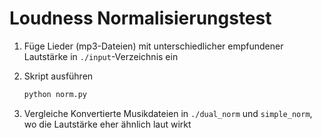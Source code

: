 # Loudness Normalisierungstest

1. Füge Lieder (mp3-Dateien) mit unterschiedlicher empfundener Lautstärke in `./input`-Verzeichnis ein
2. Skript ausführen

    ``` py
    python norm.py
    ```

3. Vergleiche Konvertierte Musikdateien in `./dual_norm` und `simple_norm`, wo die Lautstärke eher ähnlich laut wirkt
